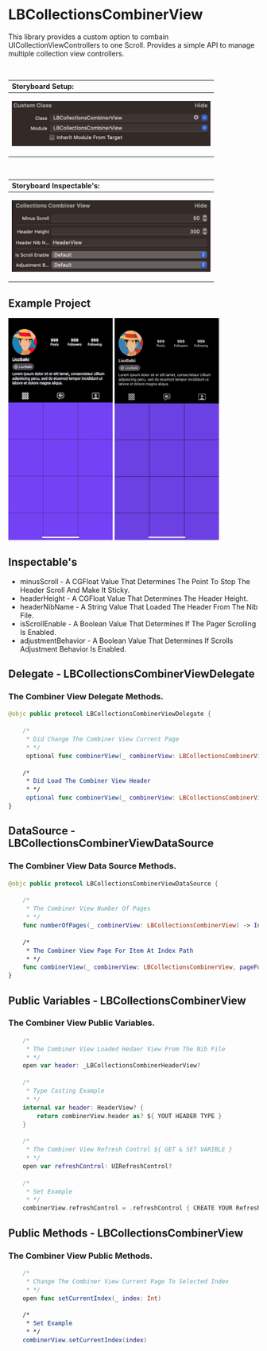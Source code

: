 # LBCollectionsCombinerView
This library provides a custom option to combain UICollectionViewControllers to one Scroll. Provides a simple API to manage multiple collection view controllers.

<br>

|Storyboard Setup:|
|:---|
|<p> <img src="https://raw.githubusercontent.com/lioz12131415/LBCollectionsCombinerView/main/Images/setup.png" width="400" /> </p>|

<br>

|Storyboard Inspectable's:|
|:---|
|<p> <img src="https://raw.githubusercontent.com/lioz12131415/LBCollectionsCombinerView/main/Images/inspectable.png" width="400" /> </p>|

## Example Project 

<p float="center">
<img src="https://raw.githubusercontent.com/lioz12131415/LBCollectionsCombinerView/main/Gifs/screen_snapshot.gif" width="210" height="447" /> 
<img src="https://raw.githubusercontent.com/lioz12131415/LBCollectionsCombinerView/main/Images/screen_snapshot.jpg" width="210" height="447" />
</p>


## Inspectable's

- minusScroll - A CGFloat Value That Determines The Point To Stop The Header Scroll And Make It Sticky.
- headerHeight - A CGFloat Value That Determines The Header Height.
- headerNibName - A String Value That Loaded The Header From The Nib File.
- isScrollEnable - A Boolean Value That Determines If The Pager Scrolling Is Enabled.
- adjustmentBehavior - A Boolean Value That Determines If Scrolls Adjustment Behavior Is Enabled.



## Delegate - LBCollectionsCombinerViewDelegate
### The Combiner View Delegate Methods.

```swift 
@objc public protocol LBCollectionsCombinerViewDelegate {

    /*
     * Did Change The Combiner View Current Page
     * */
     optional func combinerView(_ combinerView: LBCollectionsCombinerView, didChangePage index: Int)
     
    /*
     * Did Load The Combiner View Header
     * */
     optional func combinerView(_ combinerView: LBCollectionsCombinerView, didLoadHeader view: LBCollectionsCombinerHeaderView)
}
```

## DataSource - LBCollectionsCombinerViewDataSource
### The Combiner View Data Source Methods.

```swift 
@objc public protocol LBCollectionsCombinerViewDataSource {

    /*
     * The Combiner View Number Of Pages
     * */
    func numberOfPages(_ combinerView: LBCollectionsCombinerView) -> Int
    
    /*
     * The Combiner View Page For Item At Index Path
     * */
    func combinerView(_ combinerView: LBCollectionsCombinerView, pageForItemAt indexPath: IndexPath) -> LBCombinerCollectionViewController?
}
```

## Public Variables - LBCollectionsCombinerView
### The Combiner View Public Variables.

```swift  
    /*
     * The Combiner View Loaded Hedaer View From The Nib File
     * */
    open var header: _LBCollectionsCombinerHeaderView?
    
    /*
     * Type Casting Example 
     * */
    internal var header: HeaderView? {
        return combinerView.header as? ${ YOUT HEADER TYPE }
    }
    
    /*
     * The Combiner View Refresh Control ${ GET & SET VARIBLE }
     * */
    open var refreshControl: UIRefreshControl?
    
    /*
     * Set Example 
     * */
    combinerView.refreshControl = .refreshControl { CREATE YOUR Refresh Control VIEW }
```

## Public Methods - LBCollectionsCombinerView
### The Combiner View Public Methods.

```swift  
    /*
     * Change The Combiner View Current Page To Selected Index
     * */
    open func setCurrentIndex(_ index: Int)
    
    /*
     * Set Example 
     * */
    combinerView.setCurrentIndex(index)
```
